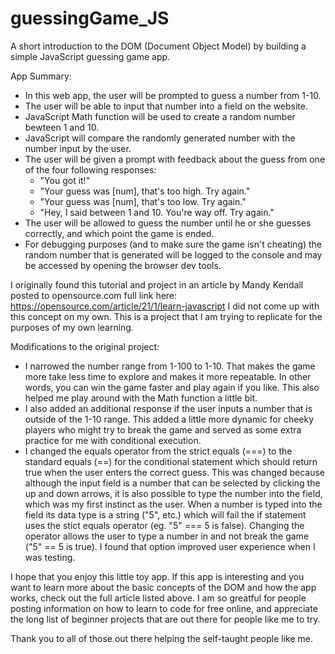 # guessingGame_JS
A short introduction to the DOM (Document Object Model) by building a simple JavaScript guessing game app.

App Summary:
  + In this web app, the user will be prompted to guess a number from 1-10. 
  + The user will be able to input that number into a field on the website.
  + JavaScript Math function will be used to create a random number bewteen 1 and 10.
  + JavaScript will compare the randomly generated number with the number input by the user.
  + The user will be given a prompt with feedback about the guess from one of the four following responses:
      - "You got it!"
      - "Your guess was [num], that's too high. Try again."
      - "Your guess was [num], that's too low. Try again."
      - "Hey, I said between 1 and 10. You're way off. Try again."
  + The user will be allowed to guess the number until he or she guesses correctly, and which point the game is ended.
  + For debugging purposes (and to make sure the game isn't cheating) the random number that is generated will be logged to the console and may be accessed by opening the browser dev tools.
  
I originally found this tutorial and project in an article by Mandy Kendall posted to opensource.com full link here: https://opensource.com/article/21/1/learn-javascript
I did not come up with this concept on my own. This is a project that I am trying to replicate for the purposes of my own learning. 

Modifications to the original project:
  + I narrowed the number range from 1-100 to 1-10. That makes the game more take less time to explore and makes it more repeatable. In other words, you can win the game faster and play again if you like. This also helped me play around with the Math function a little bit.
  + I also added an additional response if the user inputs a number that is outside of the 1-10 range. This added a little more dynamic for cheeky players who might try to break the game and served as some extra practice for me with conditional execution.
  + I changed the equals operator from the strict equals (===) to the standard equals (==) for the conditional statement which should return true when the user enters the correct guess. This was changed because although the input field is a number that can be selected by clicking the up and down arrows, it is also possible to type the number into the field, which was my first instinct as the user. When a number is typed into the field its data type is a string ("5", etc.) which will fail the if statement uses the stict equals operator (eg. "5" === 5 is false). Changing the operator allows the user to type a number in and not break the game ("5" == 5 is true). I found that option improved user experience when I was testing.
  
I hope that you enjoy this little toy app. If this app is interesting and you want to learn more about the basic concepts of the DOM and how the app works, check out the full article listed above. I am so greatful for people posting information on how to learn to code for free online, and appreciate the long list of beginner projects that are out there for people like me to try.

Thank you to all of those out there helping the self-taught people like me.
